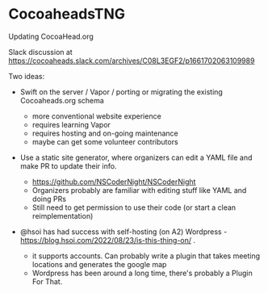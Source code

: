 # CocoaheadsTNG

Updating CocoaHead.org

Slack discussion at https://cocoaheads.slack.com/archives/C08L3EGF2/p1661702063109989

Two ideas:
  * Swift on the server / Vapor / porting or migrating the existing Cocoaheads.org schema
    - more conventional website experience
    - requires learning Vapor
    - requires hosting and on-going maintenance
    - maybe can get some volunteer contributors

  * Use a static site generator, where organizers can edit a YAML file and make PR
    to update their info.  
    - https://github.com/NSCoderNight/NSCoderNight
    - Organizers probably are familiar with editing stuff like YAML and doing PRs
    - Still need to get permission to use their code (or start a clean reimplementation)

  * @hsoi has had success with self-hosting (on A2) Wordpress - https://blog.hsoi.com/2022/08/23/is-this-thing-on/ . 
    - it supports accounts. Can probably write a plugin that takes meeting locations and
      generates the google map
    - Wordpress has been around a long time, there's probably a Plugin For That.

